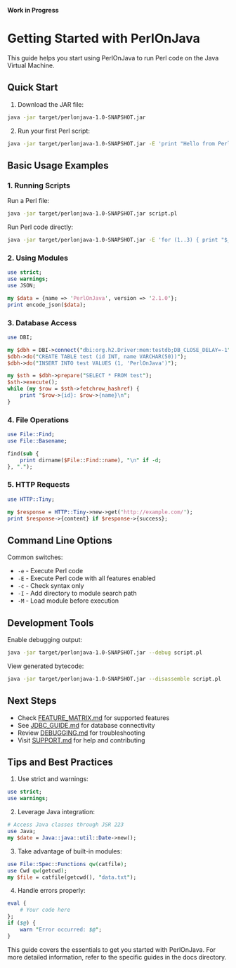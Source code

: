 **Work in Progress**

# Getting Started with PerlOnJava

This guide helps you start using PerlOnJava to run Perl code on the Java Virtual Machine.

## Quick Start

1. Download the JAR file:
```bash
java -jar target/perlonjava-1.0-SNAPSHOT.jar
```

2. Run your first Perl script:
```bash
java -jar target/perlonjava-1.0-SNAPSHOT.jar -E 'print "Hello from Perl on JVM!\n"'
```

## Basic Usage Examples

### 1. Running Scripts

Run a Perl file:
```bash
java -jar target/perlonjava-1.0-SNAPSHOT.jar script.pl
```

Run Perl code directly:
```bash
java -jar target/perlonjava-1.0-SNAPSHOT.jar -E 'for (1..3) { print "$_\n" }'
```

### 2. Using Modules

```perl
use strict;
use warnings;
use JSON;

my $data = {name => 'PerlOnJava', version => '2.1.0'};
print encode_json($data);
```

### 3. Database Access

```perl
use DBI;

my $dbh = DBI->connect("dbi:org.h2.Driver:mem:testdb;DB_CLOSE_DELAY=-1");
$dbh->do("CREATE TABLE test (id INT, name VARCHAR(50))");
$dbh->do("INSERT INTO test VALUES (1, 'PerlOnJava')");

my $sth = $dbh->prepare("SELECT * FROM test");
$sth->execute();
while (my $row = $sth->fetchrow_hashref) {
    print "$row->{id}: $row->{name}\n";
}
```

### 4. File Operations

```perl
use File::Find;
use File::Basename;

find(sub {
    print dirname($File::Find::name), "\n" if -d;
}, ".");
```

### 5. HTTP Requests

```perl
use HTTP::Tiny;

my $response = HTTP::Tiny->new->get('http://example.com/');
print $response->{content} if $response->{success};
```

## Command Line Options

Common switches:
- `-e` - Execute Perl code
- `-E` - Execute Perl code with all features enabled
- `-c` - Check syntax only
- `-I` - Add directory to module search path
- `-M` - Load module before execution

## Development Tools

Enable debugging output:
```bash
java -jar target/perlonjava-1.0-SNAPSHOT.jar --debug script.pl
```

View generated bytecode:
```bash
java -jar target/perlonjava-1.0-SNAPSHOT.jar --disassemble script.pl
```

## Next Steps

- Check [FEATURE_MATRIX.md](../FEATURE_MATRIX.md) for supported features
- See [JDBC_GUIDE.md](JDBC_GUIDE.md) for database connectivity
- Review [DEBUGGING.md](DEBUGGING.md) for troubleshooting
- Visit [SUPPORT.md](../SUPPORT.md) for help and contributing

## Tips and Best Practices

1. Use strict and warnings:
```perl
use strict;
use warnings;
```

2. Leverage Java integration:
```perl
# Access Java classes through JSR 223
use Java;
my $date = Java::java::util::Date->new();
```

3. Take advantage of built-in modules:
```perl
use File::Spec::Functions qw(catfile);
use Cwd qw(getcwd);
my $file = catfile(getcwd(), "data.txt");
```

4. Handle errors properly:
```perl
eval {
    # Your code here
};
if ($@) {
    warn "Error occurred: $@";
}
```

This guide covers the essentials to get you started with PerlOnJava. For more detailed information, refer to the specific guides in the docs directory.

